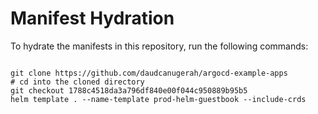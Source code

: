 
# Manifest Hydration

To hydrate the manifests in this repository, run the following commands:

```shell

git clone https://github.com/daudcanugerah/argocd-example-apps
# cd into the cloned directory
git checkout 1788c4518da3a796df840e00f044c950889b95b5
helm template . --name-template prod-helm-guestbook --include-crds
```